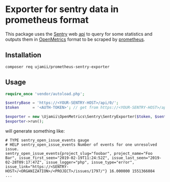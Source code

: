 # Exporter for sentry data in prometheus format

This package uses the [Sentry](https://sentry.io/) web [api](https://docs.sentry.io/api/) to query for some statistics and 
outputs them in [OpenMetrics](https://github.com/OpenObservability/OpenMetrics) format to be scraped by [prometheus](https://prometheus.io/).

## Installation

```shell
composer req ujamii/prometheus-sentry-exporter
```

## Usage

```php
require_once 'vendor/autoload.php';

$sentryBase = 'https://<YOUR-SENTRY-HOST>/api/0/';
$token      = '<AUTH-TOKEN>'; // get from https://<YOUR-SENTRY-HOST>/api/

$exporter = new \Ujamii\OpenMetrics\Sentry\SentryExporter($token, $sentryBase);
$exporter->run();
```
will generate something like:

```
# TYPE sentry_open_issue_events gauge
# HELP sentry_open_issue_events Number of events for one unresolved issue.
sentry_open_issue_events{project_slug="foobar", project_name="Foo Bar", issue_first_seen="2019-02-19T11:24:52Z", issue_last_seen="2019-02-28T09:17:47Z", issue_logger="php", issue_type="error", issue_link="https://<SENTRY-HOST>/<ORGANIZATION>/<PROJECT>/issues/1797/"} 16.000000 1551366084
...
```
